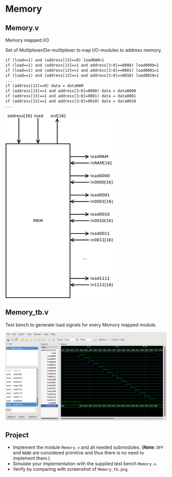 # Memory

## Memory.v

Memory mapped I/O

Set of Multiplexer/De-multiplexer to map I/O-modules to address memory.

```text
if (load==1) and (address[13]==0) loadRAM=1
if (load==1) and (address[13]==1 and address[3:0]==0000) load0000=1
if (load==1) and (address[13]==1 and address[3:0]==0001) load0001=1
if (load==1) and (address[13]==1 and address[3:0]==0010) load0010=1
...
if (address[13]==0) data = dataRAM
if (address[13]==1 and address[3:0]=0000) data = data0000
if (address[13]==1 and address[3:0]=0001) data = data0001
if (address[13]==1 and address[3:0]=0010) data = data0010
...
```

![Memory chip](Memory.png)

## Memory_tb.v

Test bench to generate load signals for every Memory mapped module.

![Memory test bench](Memory_tb.png)

## Project

* Implement the module `Memory.v` and all needed submodules.
(**Note:** `DFF` and `NAND` are considered primitive and thus there is no need to implement them.)
* Simulate your implementation with the supplied test bench `Memory.v`.
* Verify by comparing with screenshot of `Memory_tb.png`.
